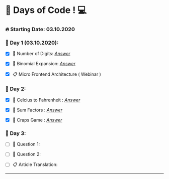 # 💯 Days of Code !  💻 

### **🔥 Starting Date: 03.10.2020**

### 📅 **Day 1 (03.10.2020)**:  
 - [X]  📌 Number of Digits: *[Answer](https://github.com/salihacr/100DaysOfCode/blob/master/Day1/Day1.cs)*
 
 - [X] 📌 Binomial Expansion: *[Answer](https://github.com/salihacr/100DaysOfCode/blob/master/Day1/Day1.cs)*

-  [X] 📋 Micro Frontend Architecture ( Webinar )

### 📅 **Day 2**:  
 - [X]  📌 Celcius to Fahrenheit : *[Answer](https://github.com/salihacr/100DaysOfCode/blob/master/Day2/Day2.cs)*
 
 - [X] 📌 Sum Factors : *[Answer](https://github.com/salihacr/100DaysOfCode/blob/master/Day2/Day2.cs)*

 - [X] 📌 Craps Game : *[Answer](https://github.com/salihacr/100DaysOfCode/blob/master/Day2/script.js)*


### 📅 **Day 3**:  
 - [ ]  📌 Question 1: 
 
 - [ ] 📌 Question 2:

- [ ] 📋  Article Translation:
---
